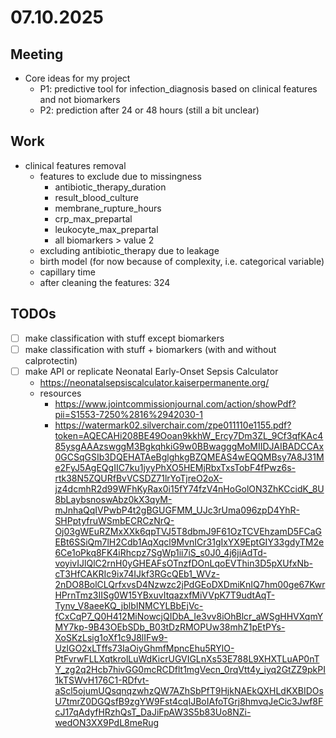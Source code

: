 # 07.10.2025
## Meeting 
- Core ideas for my project
    - P1: predictive tool for infection_diagnosis based on clinical features and not biomarkers
    - P2: prediction after 24 or 48 hours (still a bit unclear)


## Work 
- clinical features removal
    - features to exclude due to missingness
        - antibiotic_therapy_duration
        - result_blood_culture
        - membrane_rupture_hours
        - crp_max_prepartal
        - leukocyte_max_prepartal
        - all biomarkers > value 2
    - excluding antibiotic_therapy due to leakage
    - birth model (for now because of complexity, i.e. categorical variable)
    - capillary time
    - after cleaning the features: 324 


## TODOs
- [ ] make classification with stuff except biomarkers
- [ ] make classification with stuff + biomarkers (with and without calprotectin)
- [ ] make API or replicate Neonatal Early-Onset Sepsis Calculator
    - https://neonatalsepsiscalculator.kaiserpermanente.org/
    - resources
        - https://www.jointcommissionjournal.com/action/showPdf?pii=S1553-7250%2816%2942030-1
        - https://watermark02.silverchair.com/zpe011110e1155.pdf?token=AQECAHi208BE49Ooan9kkhW_Ercy7Dm3ZL_9Cf3qfKAc485ysgAAAzswggM3BgkqhkiG9w0BBwagggMoMIIDJAIBADCCAx0GCSqGSIb3DQEHATAeBglghkgBZQMEAS4wEQQMBsy7A8J31Me2FyJ5AgEQgIIC7ku1jyyPhXO5HEMjRbxTxsTobF4fPwz6s-rtk38N5ZQURfBvVCSDZ71lrYoTjreO2oX-jz4dcmhR2d99WFhKyRax0i15fY74fzV4nHoGolON3ZhKCcidK_8U8bLaybsnoswAbz0kX3qyM-mJnhaQqIVPwbP4t2gBGUGFMM_UJc3rUma096zpD4YhR-SHPptyfruWSmbECRCzNrQ-Oj03gWEuRZMxXXk6qpTVJ5T8dbmJ9F61OzTCVEhzamD5FCaGEBt6SSiQm7lH2Cdb1AqXqcl9MvnICr31gIxYX9EptGIY33gdyTM2e6Ce1oPkq8FK4iRhcpz7SgWp1ii7iS_s0J0_4j6jiAdTd-voyivIJlQlC2rnH0yGHEAFsOTnzfDOnLqoEVThin3D5pXUfxNb-cT3HfCAKRIc9ix74IJkf3RGcQEb1_WVz-2nDO8BolCLQrfxvsD4Nzwzc2jPdGEoDXDmiKnIQ7hm00ge67KwrHPrnTmz3IISg0W15YBxuvItqazxfMiVVpK7T9udtAqT-Tynv_V8aeeKQ_jblbINMCYLBbEjVc-fCxCqP7_Q0H412MiNowcjQIDbA_Ie3vv8iOhBlcr_aWSgHHVXqmYMY7kp-9B43OEbSDb_B03tDzRMOPUw38mhZ1pEtPYs-XoSKzLsig1oXf1c9J8lIFw9-UzlGO2xLTffs73IaOiyGhmfMpncEhu5RYlO-PtFvrwFLLXqtkrolLuWdKicrUGVIGLnXs53E788L9XHXTLuAP0nTY_zg2q2Hcb7hivGG0mcRCDflt1mgVecn_0rqVtt4y_iyq2GtZZ9pkPI1kTSWvH176C1-RDfvt-aScl5ojumUQsqnqzwhzQW7AZhSbPfT9HjkNAEkQXHLdKXBIDOsU7tmrZ0DGQsfB9zgYW9Fst4cqIJBoIAfoTGrj8hmvqJeCic3Jwf8FcJ17qAdyfHRzhQsT_DaJiFpAW3S5b83Uo8NZi-wedON3XX9PdL8meRug